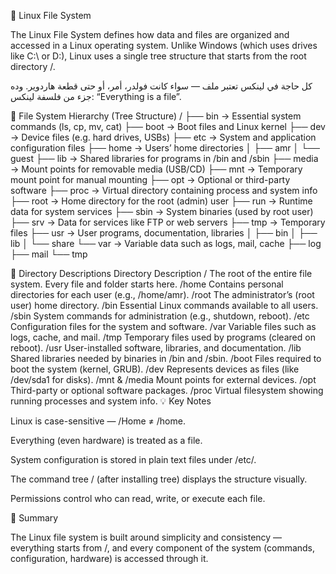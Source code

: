 🐧 Linux File System

The Linux File System defines how data and files are organized and accessed in a Linux operating system.
Unlike Windows (which uses drives like C:\ or D:\), Linux uses a single tree structure that starts from the root directory /.

كل حاجة في لينكس تعتبر ملف — سواء كانت فولدر، أمر، أو حتى قطعة هاردوير.
وده جزء من فلسفة لينكس: “Everything is a file”.

🌳 File System Hierarchy (Tree Structure)
/
├── bin        → Essential system commands (ls, cp, mv, cat)
├── boot       → Boot files and Linux kernel
├── dev        → Device files (e.g. hard drives, USBs)
├── etc        → System and application configuration files
├── home       → Users’ home directories
│   ├── amr
│   └── guest
├── lib        → Shared libraries for programs in /bin and /sbin
├── media      → Mount points for removable media (USB/CD)
├── mnt        → Temporary mount point for manual mounting
├── opt        → Optional or third-party software
├── proc       → Virtual directory containing process and system info
├── root       → Home directory for the root (admin) user
├── run        → Runtime data for system services
├── sbin       → System binaries (used by root user)
├── srv        → Data for services like FTP or web servers
├── tmp        → Temporary files
├── usr        → User programs, documentation, libraries
│   ├── bin
│   ├── lib
│   └── share
└── var        → Variable data such as logs, mail, cache
    ├── log
    ├── mail
    └── tmp

📘 Directory Descriptions
Directory	Description
/	The root of the entire file system. Every file and folder starts here.
/home	Contains personal directories for each user (e.g., /home/amr).
/root	The administrator’s (root user) home directory.
/bin	Essential Linux commands available to all users.
/sbin	System commands for administration (e.g., shutdown, reboot).
/etc	Configuration files for the system and software.
/var	Variable files such as logs, cache, and mail.
/tmp	Temporary files used by programs (cleared on reboot).
/usr	User-installed software, libraries, and documentation.
/lib	Shared libraries needed by binaries in /bin and /sbin.
/boot	Files required to boot the system (kernel, GRUB).
/dev	Represents devices as files (like /dev/sda1 for disks).
/mnt & /media	Mount points for external devices.
/opt	Third-party or optional software packages.
/proc	Virtual filesystem showing running processes and system info.
💡 Key Notes

Linux is case-sensitive — /Home ≠ /home.

Everything (even hardware) is treated as a file.

System configuration is stored in plain text files under /etc/.

The command tree / (after installing tree) displays the structure visually.

Permissions control who can read, write, or execute each file.

🚀 Summary

The Linux file system is built around simplicity and consistency —
everything starts from /, and every component of the system (commands, configuration, hardware) is accessed through it.
